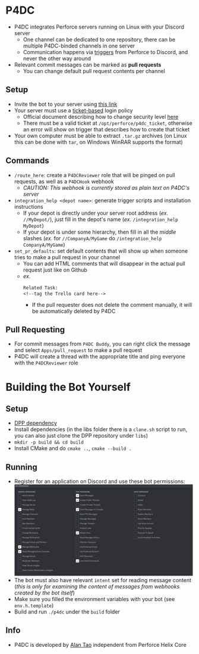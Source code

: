 # P4DC
- P4DC integrates Perforce servers running on Linux with your Discord server
  - One channel can be dedicated to one repository, there can be multiple P4DC-binded channels in one server
  - Communication happens via [triggers](https://www.perforce.com/manuals/p4sag/Content/P4SAG/chapter.scripting.html) from Perforce to Discord, and never the other way around
- Relevant commit messages can be marked as **pull requests**
  - You can change default pull request contents per channel

[](/res/flow.png)

## Setup
- Invite the bot to your server using [this link](https://discord.com/api/oauth2/authorize?client_id=1067966552068079616&permissions=312190471168&scope=bot)
- Your server must use a [ticket-based](https://www.perforce.com/manuals/p4sag/Content/P4SAG/superuser.basic.auth.tickets.html) login policy
  - Official document describing how to change security level [here](https://www.perforce.com/manuals/v20.1/p4sag/Content/P4SAG/security-levels.html)
  - There must be a valid ticket at `/opt/perforce/p4dc_ticket`, otherwise an error will show on trigger that describes how to create that ticket
- Your own computer must be able to extract `.tar.gz` archives (on Linux this can be done with `tar`, on Windows WinRAR supports the format)
  
## Commands
- `/route_here`: create a `P4DCReviewer` role that will be pinged on pull requests, as well as a `P4DCHook` webhook
  - *CAUTION: This webhook is currently stored as plain text on P4DC's server*
- `integration_help <depot name>`: generate trigger scripts and installation instructions
  - If your depot is directly under your server root address (*ex.* `//MyDepot/`), just fill in the depot's name (*ex.* `/integration_help MyDepot`)
  - If your depot is under some hierarchy, then fill in all the *middle* slashes (*ex.* for `//CompanyA/MyGame` do `/integration_help CompanyA/MyGame`)
- `set_pr_defaults`: set default contents that will show up when someone tries to make a pull request in your channel
  - You can add HTML comments that will disappear in the actual pull request just like on Github
  - *ex.*
    ```
    Related Task:
    <!--tag the Trello card here-->
    ```
    - If the pull requester does not delete the comment manually, it will be automatically deleted by P4DC
    
## Pull Requesting
- For commit messages from `P4DC Buddy`, you can right click the message and select `Apps/pull_request` to make a pull request
- P4DC will create a thread with the appropriate title and ping everyone with the `P4DCReviewer` role

# Building the Bot Yourself
## Setup
- [DPP dependency](https://dpp.dev/buildcmake.html)
- Install dependencies (in the libs folder there is a `clone.sh` script to run, you can also just clone the DPP repository under `libs`)
- `mkdir -p build && cd build`
- Install CMake and do `cmake ..`, `cmake --build .`

## Running
- Register for an application on Discord and use these bot permissions:
  ![](res/img/bot_permissions.png)
- The bot must also have relevant `intent` set for reading message content (*this is only for examining the content of messages from webhooks created by the bot itself*)
- Make sure you filled the environment variables with your bot (see `env.h.template`)
- Build and run `./p4dc` under the `build` folder

## Info
- P4DC is developed by [Alan Tao](https://alanrtao.com) independent from Perforce Helix Core
